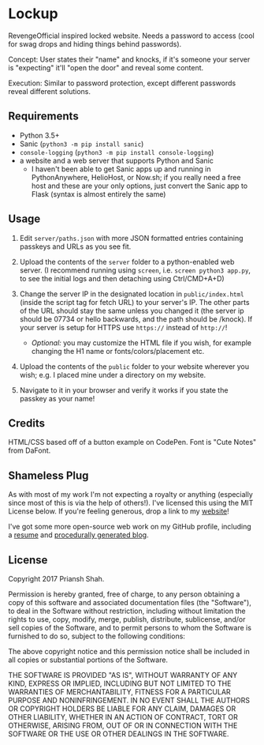 # Lockup

RevengeOfficial inspired locked website. Needs a password to access (cool for swag drops and hiding things behind passwords).

Concept: User states their "name" and knocks, if it's someone your server is "expecting" it'll "open the door" and reveal some content.

Execution: Similar to password protection, except different passwords reveal different solutions.

## Requirements

- Python 3.5+
- Sanic (`python3 -m pip install sanic`)
- `console-logging` (`python3 -m pip install console-logging`)
- a website and a web server that supports Python and Sanic
    - I haven't been able to get Sanic apps up and running in PythonAnywhere, HelioHost, or Now.sh; if you really need a free host and these are your only options, just convert the Sanic app to Flask (syntax is almost entirely the same)

## Usage

1. Edit `server/paths.json` with more JSON formatted entries containing passkeys and URLs as you see fit.

2. Upload the contents of the `server` folder to a python-enabled web server. (I recommend running using `screen`, i.e. `screen python3 app.py`, to see the initial logs and then detaching using Ctrl/CMD+A+D)

3. Change the server IP in the designated location in `public/index.html` (inside the script tag for fetch URL) to your server's IP. The other parts of the URL should stay the same unless you changed it (the server ip should be 07734 or hello backwards, and the path should be /knock). If your server is setup for HTTPS use `https://` instead of `http://`!
    - *Optional:* you may customize the HTML file if you wish, for example changing the H1 name or fonts/colors/placement etc.

4. Upload the contents of the `public` folder to your website wherever you wish; e.g. I placed mine under a directory on my website.

5. Navigate to it in your browser and verify it works if you state the passkey as your name!

## Credits

HTML/CSS based off of a button example on CodePen. Font is "Cute Notes" from DaFont.

## Shameless Plug

As with most of my work I'm not expecting a royalty or anything (especially since most of this is via the help of others!). I've licensed this using the MIT License below. If you're feeling generous, drop a link to my [website](http://priansh.com)!

I've got some more open-source web work on my GitHub profile, including a [resume](https://github.com/pshah123/resume) and [procedurally generated blog](https://github.com/pshah123/masquerade-web).

## License

Copyright 2017 Priansh Shah.

Permission is hereby granted, free of charge, to any person obtaining a copy of this software and associated documentation files (the "Software"), to deal in the Software without restriction, including without limitation the rights to use, copy, modify, merge, publish, distribute, sublicense, and/or sell copies of the Software, and to permit persons to whom the Software is furnished to do so, subject to the following conditions:

The above copyright notice and this permission notice shall be included in all copies or substantial portions of the Software.

THE SOFTWARE IS PROVIDED "AS IS", WITHOUT WARRANTY OF ANY KIND, EXPRESS OR IMPLIED, INCLUDING BUT NOT LIMITED TO THE WARRANTIES OF MERCHANTABILITY, FITNESS FOR A PARTICULAR PURPOSE AND NONINFRINGEMENT. IN NO EVENT SHALL THE AUTHORS OR COPYRIGHT HOLDERS BE LIABLE FOR ANY CLAIM, DAMAGES OR OTHER LIABILITY, WHETHER IN AN ACTION OF CONTRACT, TORT OR OTHERWISE, ARISING FROM, OUT OF OR IN CONNECTION WITH THE SOFTWARE OR THE USE OR OTHER DEALINGS IN THE SOFTWARE.